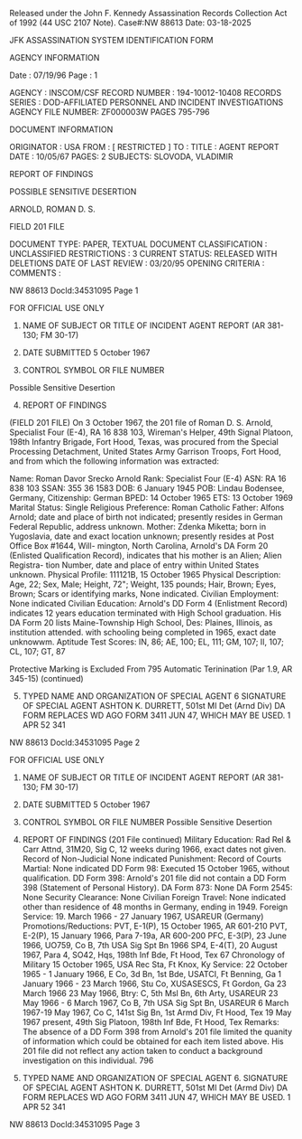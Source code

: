 Released under the John F. Kennedy
Assassination Records Collection Act of
1992 (44 USC 2107 Note). Case#:NW
88613 Date: 03-18-2025

JFK ASSASSINATION SYSTEM
IDENTIFICATION FORM

AGENCY INFORMATION

Date : 07/19/96
Page : 1

AGENCY : INSCOM/CSF
RECORD NUMBER : 194-10012-10408
RECORDS SERIES : DOD-AFFILIATED PERSONNEL AND INCIDENT INVESTIGATIONS
AGENCY FILE NUMBER: ZF000003W PAGES 795-796

DOCUMENT INFORMATION

ORIGINATOR : USA
FROM : [ RESTRICTED ]
TO :
TITLE : AGENT REPORT
DATE : 10/05/67
PAGES: 2
SUBJECTS: SLOVODA, VLADIMIR

REPORT OF FINDINGS

POSSIBLE SENSITIVE DESERTION

ARNOLD, ROMAN D. S.

FIELD 201 FILE

DOCUMENT TYPE: PAPER, TEXTUAL DOCUMENT
CLASSIFICATION : UNCLASSIFIED
RESTRICTIONS : 3
CURRENT STATUS: RELEASED WITH DELETIONS
DATE OF LAST REVIEW : 03/20/95
OPENING CRITERIA :
COMMENTS :

NW 88613 Docld:34531095 Page 1

FOR OFFICIAL USE ONLY

1. NAME OF SUBJECT OR TITLE OF INCIDENT AGENT REPORT
(AR 381-130; FM 30-17)

2. DATE SUBMITTED
5 October 1967
3. CONTROL SYMBOL OR FILE NUMBER

Possible Sensitive Desertion

4. REPORT OF FINDINGS

(FIELD 201 FILE) On 3 October 1967, the 201 file of Roman D. S. Arnold,
Specialist Four (E-4), RA 16 838 103, Wireman's Helper, 49th Signal Platoon,
198th Infantry Brigade, Fort Hood, Texas, was procured from the Special Processing
Detachment, United States Army Garrison Troops, Fort Hood, and from which the
following information was extracted:

Name: Roman Davor Srecko Arnold
Rank: Specialist Four (E-4)
ASN: RA 16 838 103
SSAN: 355 36 1583
DOB: 6 January 1945
POB: Lindau Bodensee, Germany,
Citizenship: German
BPED: 14 October 1965
ETS: 13 October 1969
Marital Status: Single
Religious Preference: Roman Catholic
Father: Alfons Arnold; date and place of birth not
indicated; presently resides in German
Federal Republic, address unknown.
Mother: Zdenka Miketta; born in Yugoslavia, date
and exact location unknown; presently
resides at Post Office Box #1644, Will-
mington, North Carolina, Arnold's DA Form
20 (Enlisted Qualification Record), indicates
that his mother is an Alien; Alien Registra-
tion Number, date and place of entry within
United States unknown.
Physical Profile: 111121B, 15 October 1965
Physical Description: Age, 22; Sex, Male; Height, 72"; Weight,
135 pounds; Hair, Brown; Eyes, Brown; Scars
or identifying marks, None indicated.
Civilian Employment: None indicated
Civilian Education: Arnold's DD Form 4 (Enlistment Record)
indicates 12 years education terminated with
High School graduation. His DA Form 20
lists Maine-Township High School, Des:
Plaines, Illinois, as institution attended.
with schooling being completed in 1965,
exact date unknowwm.
Aptitude Test Scores: IN, 86; AE, 100; EL, 111; GM, 107; II, 107;
CL, 107; GT, 87

Protective Marking is Excluded From 795
Automatic Terinination (Par 1.9, AR 345-15) (continued)

5. TYPED NAME AND ORGANIZATION OF SPECIAL AGENT 6 SIGNATURE OF SPECIAL AGENT
ASHTON K. DURRETT, 501st MI Det (Arnd Div)
DA FORM REPLACES WD AGO FORM 3411 JUN 47, WHICH MAY BE USED.
1 APR 52 341

NW 88613 Docld:34531095 Page 2

FOR OFFICIAL USE ONLY
1. NAME OF SUBJECT OR TITLE OF INCIDENT AGENT REPORT
(AR 381-130; FM 30-17)

2. DATE SUBMITTED
5 October 1967
3. CONTROL SYMBOL OR FILE NUMBER
Possible Sensitive Desertion

4. REPORT OF FINDINGS
(201 File continued)
Military Education: Rad Rel & Carr Attnd, 31M20, Sig C, 12
weeks during 1966, exact dates not given.
Record of Non-Judicial None indicated
Punishment:
Record of Courts Martial: None indicated
DD Form 98: Executed 15 October 1965, without
qualification.
DD Form 398: Arnold's 201 file did not contain a
DD Form 398 (Statement of Personal History).
DA Form 873: None
DA Form 2545: None
Security Clearance: None
Civilian Foreign Travel: None indicated other than residence of 48
months in Germany, ending in 1949.
Foreign Service: 19. March 1966 - 27 January 1967, USAREUR
(Germany)
Promotions/Reductions: PVT, E-1(P), 15 October 1965, AR 601-210
PVT, E-2(P), 15 January 1966, Para 7-19a,
AR 600-200
PFC, E-3(P), 23 June 1966, UO759, Co B,
7th USA Sig Spt Bn 1966
SP4, E-4(T), 20 August 1967, Para 4, SO42,
Hqs, 198th Inf Bde, Ft Hood, Tex 67
Chronology of Military 15 October 1965, USA Rec Sta, Ft Knox, Ky
Service: 22 October 1965 - 1 January 1966, E Co,
3d Bn, 1st Bde, USATCI, Ft Benning, Ga
1 January 1966 - 23 March 1966, Stu Co,
XUSASESCS, Ft Gordon, Ga
23 March 1966 23 May 1966, Btry: C, 5th
Msl Bn, 6th Arty, USAREUR
23 May 1966 - 6 March 1967, Co B, 7th USA
Sig Spt Bn, USAREUR
6 March 1967-19 May 1967, Co C, 141st Sig
Bn, 1st Armd Div, Ft Hood, Tex
19 May 1967 present, 49th Sig Platoon,
198th Inf Bde, Ft Hood, Tex
Remarks: The absence of a DD Form 398 from Arnold's
201 file limited the quanity of information
which could be obtained for each item
listed above. His 201 file did not reflect
any action taken to conduct a background
investigation on this individual.
796
5. TYPED NAME AND ORGANIZATION OF SPECIAL AGENT 6. SIGNATURE OF SPECIAL AGENT
ASHTON K. DURRETT, 501st MI Det (Armd Div)
DA FORM REPLACES WD AGO FORM 3411 JUN 47, WHICH MAY BE USED.
1 APR 52 341

NW 88613 Docld:34531095 Page 3
